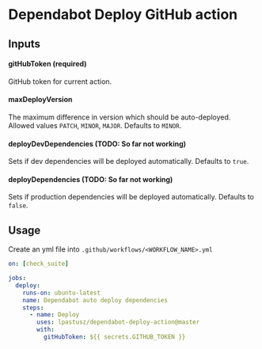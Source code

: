 # Dependabot Deploy GitHub action

## Inputs

#### gitHubToken (required)

GitHub token for current action.

#### maxDeployVersion

The maximum difference in version which should be auto-deployed. Allowed values `PATCH`, `MINOR`, `MAJOR`. Defaults to `MINOR`.

#### deployDevDependencies (TODO: So far not working)

Sets if dev dependencies will be deployed automatically. Defaults to `true`.

#### deployDependencies (TODO: So far not working)

Sets if production dependencies will be deployed automatically. Defaults to `false`.

## Usage

Create an yml file into `.github/workflows/<WORKFLOW_NAME>.yml`

```yml
on: [check_suite]

jobs:
  deploy:
    runs-on: ubuntu-latest
    name: Dependabot auto deploy dependencies
    steps:
      - name: Deploy
        uses: lpastusz/dependabot-deploy-action@master
        with:
          gitHubToken: ${{ secrets.GITHUB_TOKEN }}
```
